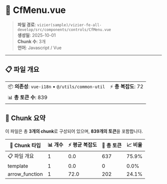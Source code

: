 # 📄 CfMenu.vue

> **파일 경로**: `vizier(sample)/vizier-fe-all-develop/src/components/controls/CfMenu.vue`  
> **생성일**: 2025-10-01  
> **Chunk 수**: 3개  
> **언어**: Javascript / Vue
---


## 📋 파일 개요

| | |
|--|--|
| 📦 **의존성**: `vue-i18n` • `@/utils/common-util` | ⚡ **총 복잡도**: 72 |
| 📊 **총 토큰 수**: 839 |  |






## 🧩 Chunk 요약

이 파일은 총 **3개의 chunk**로 구성되어 있으며, **839개의 토큰**을 포함합니다.

| 🧩 Chunk 타입 | 📊 개수 | ⚡ 평균 복잡도 | 📝 총 토큰 | 📈 비율 |
|---------------|--------|-------------|----------|--------|
| 📋 파일 개요 | 1 | 0.0 | 637 | 75.9% |
| template | 1 | 0.0 | 0 | 0.0% |
| arrow_function | 1 | 72.0 | 202 | 24.1% |

